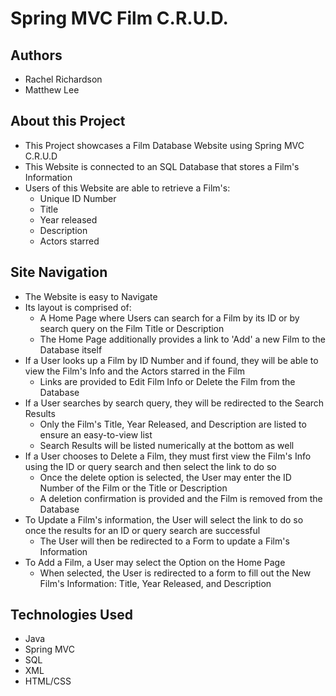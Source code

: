 # Spring MVC Film C.R.U.D.

## Authors

* Rachel Richardson
* Matthew Lee

## About this Project

* This Project showcases a Film Database Website using Spring MVC C.R.U.D
* This Website is connected to an SQL Database that stores a Film's Information
* Users of this Website are able to retrieve a Film's:
  * Unique ID Number
  * Title
  * Year released
  * Description
  * Actors starred

## Site Navigation

* The Website is easy to Navigate
* Its layout is comprised of:
  * A Home Page where Users can search for a Film by its ID or by search query on the Film Title or Description
  * The Home Page additionally provides a link to 'Add' a new Film to the Database itself
* If a User looks up a Film by ID Number and if found, they will be able to view the Film's Info and the Actors starred in the Film
  * Links are provided to Edit Film Info or Delete the Film from the Database
* If a User searches by search query, they will be redirected to the Search Results
  * Only the Film's Title, Year Released, and Description are listed to ensure an easy-to-view list
  * Search Results will be listed numerically at the bottom as well
* If a User chooses to Delete a Film, they must first view the Film's Info using the ID or query search and then select the link to do so
  * Once the delete option is selected, the User may enter the ID Number of the Film or the Title or Description
  * A deletion confirmation is provided and the Film is removed from the Database
* To Update a Film's information, the User will select the link to do so once the results for an ID or query search are successful
  * The User will then be redirected to a Form to update a Film's Information
* To Add a Film, a User may select the Option on the Home Page
  * When selected, the User is redirected to a form to fill out the New Film's Information: Title, Year Released, and Description

## Technologies Used
* Java
* Spring MVC
* SQL
* XML
* HTML/CSS
